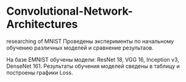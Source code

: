 # Convolutional-Network-Architectures
researching of MNIST
 Проведены эксперименты по начальному обучению различных моделей и сравнение результаов.

На базе EMNIST обучены модели: ResNet 18, VGG 16, Inception v3, DenseNet 161.
Результаты обучения моделей сведены в таблицу и построены графики Loss.
